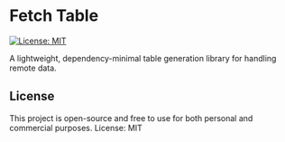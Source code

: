 # Fetch Table

[![License: MIT](https://img.shields.io/badge/License-MIT-yellow.svg)](https://opensource.org/licenses/MIT)

A lightweight, dependency-minimal table generation library for handling remote data.

## License

This project is open-source and free to use for both personal and commercial purposes. License: MIT
